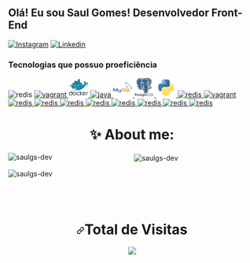 ## Olá! Eu sou Saul Gomes! Desenvolvedor Front-End

[![Instagram](https://img.shields.io/badge/Instagram-E4405F?style=for-the-badge&logo=instagram&logoColor=white)](https://www.instagram.com/saulgsousa/)
[![Linkedin](https://img.shields.io/badge/LinkedIn-0077B5?style=for-the-badge&logo=linkedin&logoColor=white)](https://www.linkedin.com/in/saul-gomes-3a21061aa/)

### Tecnologias que possuo proeficiência

<p align="left"><img src="https://cdn.jsdelivr.net/gh/devicons/devicon/icons/tailwindcss/tailwindcss-plain.svg" alt="redis" width="40" height="40"/> </a> <a href="https://nextjs.org" target="_blank" rel="noreferrer"> <img src="https://cdn.jsdelivr.net/gh/devicons/devicon/icons/nextjs/nextjs-line.svg" alt="vagrant" width="40" height="40"/> </a> <a href="https://www.docker.com/" target="_blank" rel="noreferrer"><img src="https://raw.githubusercontent.com/devicons/devicon/master/icons/docker/docker-original-wordmark.svg" alt="docker" width="40" height="40"/> </a>  </a> <a href="https://www.javascript.com" target="_blank" rel="noreferrer"> <img src="https://cdn.jsdelivr.net/gh/devicons/devicon/icons/javascript/javascript-original.svg" alt="java" width="40" height="40"/> </a> </a> <a href="https://www.mysql.com/" target="_blank" rel="noreferrer"> <img src="https://raw.githubusercontent.com/devicons/devicon/master/icons/mysql/mysql-original-wordmark.svg" alt="mysql" width="40" height="40"/> </a> <a href="https://www.postgresql.org" target="_blank" rel="noreferrer"> <img src="https://raw.githubusercontent.com/devicons/devicon/master/icons/postgresql/postgresql-original-wordmark.svg" alt="postgresql" width="40" height="40"/> </a> <a href="https://www.python.org" target="_blank" rel="noreferrer"> <img src="https://raw.githubusercontent.com/devicons/devicon/master/icons/python/python-original.svg" alt="python" width="40" height="40"/> </a> <a href="[https://redis.io](https://pt-br.reactjs.org)" target="_blank" rel="noreferrer"> <img src="https://cdn.jsdelivr.net/gh/devicons/devicon/icons/react/react-original.svg" alt="redis" width="40" height="40"/> </a> <a href="https://nodejs.org/en/" target="_blank" rel="noreferrer"> <img src="https://cdn.jsdelivr.net/gh/devicons/devicon/icons/nodejs/nodejs-original.svg" alt="vagrant" width="40" height="40"/> </a>
<a href="https://firebase.google.com" target="_blank" rel="noreferrer"> <img src="https://cdn.jsdelivr.net/gh/devicons/devicon/icons/firebase/firebase-plain.svg" alt="redis" width="40" height="40"/> </a> </a>
<a href="https://firebase.google.com" target="_blank" rel="noreferrer"> <img src="https://cdn.jsdelivr.net/gh/devicons/devicon/icons/sass/sass-original.svg" alt="redis" width="40" height="40"/> </a> </a>
<a href="http://typescript.org" target="_blank" rel="noreferrer"> <img src="https://cdn.jsdelivr.net/gh/devicons/devicon/icons/typescript/typescript-original.svg" alt="redis" width="40" height="40"/> </a> </a>
<a href="https://firebase.google.com" target="_blank" rel="noreferrer"> <img src="https://cdn.jsdelivr.net/gh/devicons/devicon/icons/npm/npm-original-wordmark.svg" alt="redis" width="40" height="40"/> </a> </a>
<a href="https://www.css3.com" target="_blank" rel="noreferrer"> <img src="https://cdn.jsdelivr.net/gh/devicons/devicon/icons/css3/css3-original.svg" alt="redis" width="40" height="40"/> </a>
<a href="https://eslint.org" target="_blank" rel="noreferrer"> <img src="https://cdn.jsdelivr.net/gh/devicons/devicon/icons/eslint/eslint-original.svg" alt="redis" width="40" height="40"/> </a>
<a href="https://github.com" target="_blank" rel="noreferrer"> <img src="https://cdn.jsdelivr.net/gh/devicons/devicon/icons/github/github-original.svg" alt="redis" width="40" height="40"/> </a>
<a href="https://yarnpkg.com" target="_blank" rel="noreferrer"> <img src="https://cdn.jsdelivr.net/gh/devicons/devicon/icons/yarn/yarn-original.svg" alt="redis" width="40" height="40"/> </a></p>

 <h1 align="center">✨ About me: </h1>

<p><img width="50%" align="left" src="https://github-readme-stats.vercel.app/api/top-langs?username=saulgs-dev&show_icons=true&locale=en&layout=compact" alt="saulgs-dev" /></p>
<p>&nbsp;<img  align="center" src="https://github-readme-stats.vercel.app/api?username=saulgs-dev&show_icons=true&locale=en" alt="saulgs-dev" /></p>

<p><img align="center" src="https://github-readme-streak-stats.herokuapp.com/?user=saulgs-dev&" alt="saulgs-dev" /></p>
<br>
<br>

<div align="center" dir="auto"><a href="https://github.com/saulgs-dev">
</p>
<h1 dir="auto"><a id="user-content-total-de-visitas-" class="anchor" href="#total-de-visitas-" aria-hidden="true"><svg class="octicon octicon-link" viewBox="0 0 16 16" version="1.1" width="16" height="16" aria-hidden="true"><path fill-rule="evenodd" d="M7.775 3.275a.75.75 0 001.06 1.06l1.25-1.25a2 2 0 112.83 2.83l-2.5 2.5a2 2 0 01-2.83 0 .75.75 0 00-1.06 1.06 3.5 3.5 0 004.95 0l2.5-2.5a3.5 3.5 0 00-4.95-4.95l-1.25 1.25zm-4.69 9.64a2 2 0 010-2.83l2.5-2.5a2 2 0 012.83 0 .75.75 0 001.06-1.06 3.5 3.5 0 00-4.95 0l-2.5 2.5a3.5 3.5 0 004.95 4.95l1.25-1.25a.75.75 0 00-1.06-1.06l-1.25 1.25a2 2 0 01-2.83 0z"></path></svg></a>Total de Visitas</h1>
 <img src="https://profile-counter.glitch.me/saulgs-dev/count.svg" style="max-width: 100%;">
</div>
